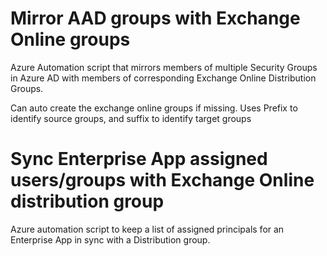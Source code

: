 # Mirror AAD groups with Exchange Online groups
Azure Automation script that mirrors members of multiple Security Groups in Azure AD with members of corresponding Exchange Online Distribution Groups.

Can auto create the exchange online groups if missing. Uses Prefix to identify source groups, and suffix to identify target groups

# Sync Enterprise App assigned users/groups with Exchange Online distribution group
Azure automation script to keep a list of assigned principals for an Enterprise App in sync with a Distribution group.
